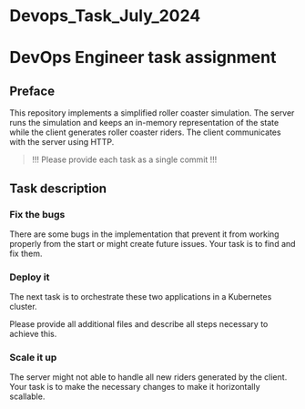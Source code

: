 # Devops_Task_July_2024

# DevOps Engineer task assignment

## Preface

This repository implements a simplified roller coaster simulation.
The server runs the simulation and keeps an in-memory representation of the state while the client generates roller coaster riders.
The client communicates with the server using HTTP.

> !!! Please provide each task as a single commit !!!

## Task description

### Fix the bugs

There are some bugs in the implementation that prevent it from working properly from the start or might create future issues. Your task is to find and fix them.

### Deploy it

The next task is to orchestrate these two applications in a Kubernetes cluster.

Please provide all additional files and describe all steps necessary to achieve this.

### Scale it up

The server might not able to handle all new riders generated by the client.
Your task is to make the necessary changes to make it horizontally scallable.
